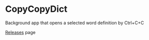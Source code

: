 # CopyCopyDict
Background app that opens a selected word definition by Ctrl+C+C

[Releases](../../releases) page
